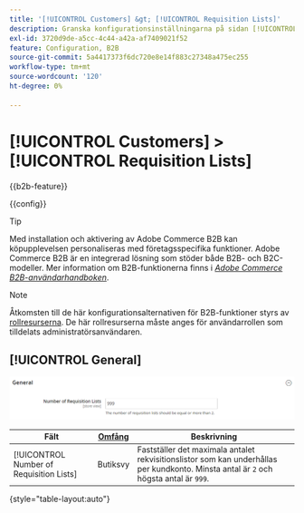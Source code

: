 ```yaml
---
title: '[!UICONTROL Customers] &gt; [!UICONTROL Requisition Lists]'
description: Granska konfigurationsinställningarna på sidan [!UICONTROL Customers] &gt; [!UICONTROL Requisition Lists] i Commerce Admin.
exl-id: 3720d9de-a5cc-4c44-a42a-af7409021f52
feature: Configuration, B2B
source-git-commit: 5a4417373f6dc720e8e14f883c27348a475ec255
workflow-type: tm+mt
source-wordcount: '120'
ht-degree: 0%

---
```


# [!UICONTROL Customers] > [!UICONTROL Requisition Lists]

{{b2b-feature}}

{{config}}

>[!TIP]
>
>Med installation och aktivering av Adobe Commerce B2B kan köpupplevelsen personaliseras med företagsspecifika funktioner. Adobe Commerce B2B är en integrerad lösning som stöder både B2B- och B2C-modeller. Mer information om B2B-funktionerna finns i [_Adobe Commerce B2B-användarhandboken_](https://experienceleague.adobe.com/docs/commerce-admin/b2b/introduction.html?lang=sv-SE).

>[!NOTE]
>
>Åtkomsten till de här konfigurationsalternativen för B2B-funktioner styrs av [rollresurserna](../../systems/permissions-user-roles.md#role-resources). De här rollresurserna måste anges för användarrollen som tilldelats administratörsanvändaren.

## [!UICONTROL General]

![Allmänt](./assets/requisition-lists-general.png)<!-- zoom -->

<!-- [General](https://experienceleague.adobe.com/sv/docs/commerce-admin/b2b/requisition-lists/configure-requisition-lists) -->

| Fält | [Omfång](../../getting-started/websites-stores-views.md#scope-settings) | Beskrivning |
|--- |--- |--- |
| [!UICONTROL Number of Requisition Lists] | Butiksvy | Fastställer det maximala antalet rekvisitionslistor som kan underhållas per kundkonto. Minsta antal är `2` och högsta antal är `999`. |

{style="table-layout:auto"}
